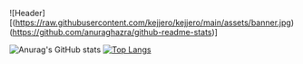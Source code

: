 ![Header][(https://raw.githubusercontent.com/kejjero/kejjero/main/assets/banner.jpg)(https://github.com/anuraghazra/github-readme-stats)]

![Anurag's GitHub stats](https://github-readme-stats.vercel.app/api?username=kejjero&show_icons=true&theme=tokyonight&hide_border=true)
[![Top Langs](https://github-readme-stats.vercel.app/api/top-langs/?username=kejjero&langs_count=8&show_icons=true&theme=tokyonight&hide_border=true)](https://github.com/anuraghazra/github-readme-stats)

<!-- ### Hi there 👋 -->

<!--
**kejjero/kejjero** is a ✨ _special_ ✨ repository because its `README.md` (this file) appears on your GitHub profile.

Here are some ideas to get you started:

- 🔭 I’m currently working on ...
- 🌱 I’m currently learning ...
- 👯 I’m looking to collaborate on ...
- 🤔 I’m looking for help with ...
- 💬 Ask me about ...
- 📫 How to reach me: ...
- 😄 Pronouns: ...
- ⚡ Fun fact: ...
-->


<!-- - 🌱 I am currently studying at the Yandex Practicum a Web Developer (Frontend)


Projects under development: -->

<!-- 
About me: 


Projects under development(ПРоекты в разработке):


- 📫 How to reach me(Связаться со мной):
email: kejeroarts@yandex.ru -->
